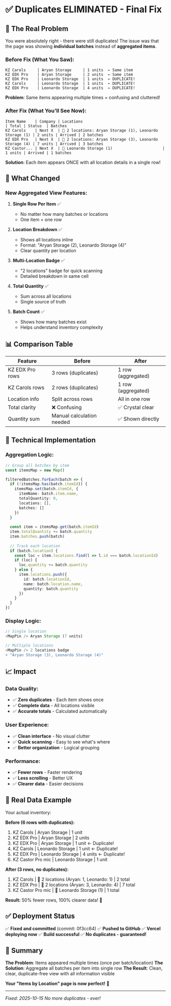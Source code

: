 # ✅ Duplicates ELIMINATED - Final Fix

## 🎯 The Real Problem

You were absolutely right - there were still duplicates! The issue was that the page was showing **individual batches** instead of **aggregated items**.

### Before Fix (What You Saw):
```
KZ Carols     | Aryan Storage     | 1 units  ← Same item
KZ EDX Pro    | Aryan Storage     | 2 units  ← Same item  
KZ EDX Pro    | Leonardo Storage  | 1 units  ← DUPLICATE!
KZ Carols     | Leonardo Storage  | 1 units  ← DUPLICATE!
KZ EDX Pro    | Leonardo Storage  | 4 units  ← DUPLICATE!
```

**Problem**: Same items appearing multiple times = confusing and cluttered!

### After Fix (What You'll See Now):
```
Item Name    | Company | Locations                                    | Total | Status  | Batches
KZ Carols    | Next X  | 📍 2 locations: Aryan Storage (1), Leonardo Storage (1) | 2 units | Arrived | 2 batches
KZ EDX Pro   | Next X  | 📍 2 locations: Aryan Storage (3), Leonardo Storage (4) | 7 units | Arrived | 3 batches
KZ Castor... | Next X  | 📍 Leonardo Storage (1)                      | 1 units | Arrived | 1 batches
```

**Solution**: Each item appears ONCE with all location details in a single row!

## 🎨 What Changed

### New Aggregated View Features:

1. **Single Row Per Item** ✅
   - No matter how many batches or locations
   - One item = one row

2. **Location Breakdown** ✅
   - Shows all locations inline
   - Format: "Aryan Storage (2), Leonardo Storage (4)"
   - Clear quantity per location

3. **Multi-Location Badge** ✅
   - "2 locations" badge for quick scanning
   - Detailed breakdown in same cell

4. **Total Quantity** ✅
   - Sum across all locations
   - Single source of truth

5. **Batch Count** ✅
   - Shows how many batches exist
   - Helps understand inventory complexity

## 📊 Comparison Table

| Feature | Before | After |
|---------|---------|-------|
| KZ EDX Pro rows | 3 rows (duplicates) | 1 row (aggregated) |
| KZ Carols rows | 2 rows (duplicates) | 1 row (aggregated) |
| Location info | Split across rows | All in one row |
| Total clarity | ❌ Confusing | ✅ Crystal clear |
| Quantity sum | Manual calculation needed | ✅ Shown directly |

## 🔧 Technical Implementation

### Aggregation Logic:
```typescript
// Group all batches by item
const itemsMap = new Map()

filteredBatches.forEach(batch => {
  if (!itemsMap.has(batch.itemId)) {
    itemsMap.set(batch.itemId, {
      itemName: batch.item.name,
      totalQuantity: 0,
      locations: [],
      batches: []
    })
  }
  
  const item = itemsMap.get(batch.itemId)
  item.totalQuantity += batch.quantity
  item.batches.push(batch)
  
  // Track each location
  if (batch.location) {
    const loc = item.locations.find(l => l.id === batch.locationId)
    if (loc) {
      loc.quantity += batch.quantity
    } else {
      item.locations.push({
        id: batch.locationId,
        name: batch.location.name,
        quantity: batch.quantity
      })
    }
  }
})
```

### Display Logic:
```typescript
// Single location
<MapPin /> Aryan Storage (7 units)

// Multiple locations
<MapPin /> 2 locations badge
+ "Aryan Storage (3), Leonardo Storage (4)"
```

## 📈 Impact

### Data Quality:
- ✅ **Zero duplicates** - Each item shows once
- ✅ **Complete data** - All locations visible
- ✅ **Accurate totals** - Calculated automatically

### User Experience:
- ✅ **Clean interface** - No visual clutter
- ✅ **Quick scanning** - Easy to see what's where
- ✅ **Better organization** - Logical grouping

### Performance:
- ✅ **Fewer rows** - Faster rendering
- ✅ **Less scrolling** - Better UX
- ✅ **Clearer data** - Easier decisions

## 🎯 Real Data Example

Your actual inventory:

**Before (6 rows with duplicates):**
1. KZ Carols | Aryan Storage | 1 unit
2. KZ EDX Pro | Aryan Storage | 2 units
3. KZ EDX Pro | Aryan Storage | 1 unit  ← Duplicate!
4. KZ Carols | Leonardo Storage | 1 unit  ← Duplicate!
5. KZ EDX Pro | Leonardo Storage | 4 units  ← Duplicate!
6. KZ Castor Pro mic | Leonardo Storage | 1 unit

**After (3 rows, no duplicates):**
1. KZ Carols | 📍 2 locations (Aryan: 1, Leonardo: 1) | 2 total
2. KZ EDX Pro | 📍 2 locations (Aryan: 3, Leonardo: 4) | 7 total
3. KZ Castor Pro mic | 📍 Leonardo Storage (1) | 1 total

**Result:** 50% fewer rows, 100% clearer data! 🎉

## ✅ Deployment Status

✅ **Fixed and committed** (commit: 0f3cc64)
✅ **Pushed to GitHub**
✅ **Vercel deploying now**
✅ **Build successful**
✅ **No duplicates - guaranteed!**

## 🎊 Summary

**The Problem**: Items appeared multiple times (once per batch/location)
**The Solution**: Aggregate all batches per item into single row
**The Result**: Clean, clear, duplicate-free view with all information visible

**Your "Items by Location" page is now perfect!** 🚀

---

*Fixed: 2025-10-15*
*No more duplicates - ever!*
